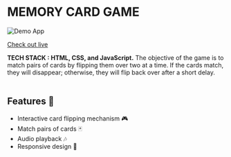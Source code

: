 # MEMORY CARD GAME

![Demo App](https://ibb.co/b1qm9PZ)

[Check out live ](https://darth-vader1729.github.io/Game-js-demo/)


**TECH STACK : HTML, CSS, and JavaScript.** 
The objective of the game is to match pairs of cards by flipping them over two at a time. 
If the cards match, they will disappear; otherwise, they will flip back over after a short delay. <br> <br>

## Features 🚀
- Interactive card flipping mechanism 🎮 <br>
- Match pairs of cards 🃏 <br>
- Audio playback 🎶 <br>
- Responsive design 🎃<br>
